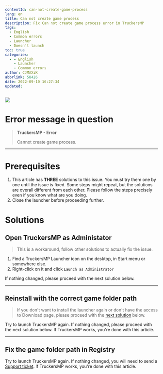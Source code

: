```yaml
---
contentId: can-not-create-game-process
lang: en
title: Can not create game process
description: Fix Can not create game process error in TruckersMP
tags:
  - English
  - Common errors
  - Launcher
  - Doesn't launch
toc: true
categories:
  - - English
    - Launcher
    - Common errors
author: CJMAXiK
abbrlink: 58426
date: 2022-09-10 16:27:34
updated:
---
```

![](https://i.imgur.com/S48zSOe.png)
<!-- more -->
# Error message in question
> **TruckersMP - Error**
>
> Cannot create game process.
***
# Prerequisites
1. This article has **THREE** solutions to this issue. You must try them one by one until the issue is fixed. Some steps might repeat, but the solutions are overall different from each other. Please follow the steps precisely even if you know what are you doing.
2. Close the launcher before proceeding further.

# Solutions 
## Open TruckersMP as Administator
> This is a workaround, follow other solutions to actually fix the issue.
1. Find a TruckersMP Launcher icon on the desktop, in Start menu or somewhere else.
2. Right-click on it and click `Launch as Administrator`

If nothing changed, please proceed with the next solution below.

***

## Reinstall with the correct game folder path
> If you don't want to install the launcher again or don't have the access to Download page, please proceed with the [next solution](#Fix-the-game-folder-path-in-Registry) below.
<!-- md en/launcher-solutions/reinstall-with-correct-game-path.md -->

Try to launch TruckersMP again. If nothing changed, please proceed with the next solution below. If TruckersMP works, you're done with this article.

***

## Fix the game folder path in Registry
<!-- md en/launcher-solutions/registry-fix.md -->

Try to launch TruckersMP again. If nothing changed, you will need to send a [Support ticket](https://truckersmp.com/support/ticket/create). If TruckersMP works, you're done with this article.
